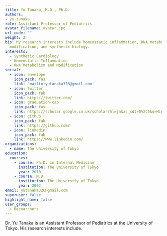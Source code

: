 ```yaml
---
title: Yu Tanaka, M.D., Ph.D.
authors:
- yu-tanaka
role: Assistant Professor of Pediatrics
avatar_filename: avatar.jpg
url_code: ""
weight: 2
bio: My research interests include homeostatic inflammation, RNA metabolism and
  modification, and synthetic biology.
interests:
  - Synthetic Cardiology
  - Homeostatic Inflammation
  - RNA Metabolism and Modification
social:
  - icon: envelope
    icon_pack: fas
    link: 'mailto:yutanaka326@gmail.com'
  - icon: twitter
    icon_pack: fab
    link: https://twitter.com/
  - icon: graduation-cap
    icon_pack: fas
    link: https://scholar.google.co.uk/scholar?hl=ja&as_sdt=0%2C5&q=Higashikuni+y&btnG=
  - icon: github
    icon_pack: fab
    link: https://github.com/
  - icon: linkedin
    icon_pack: fab
    link: https://www.linkedin.com/
organizations:
  - name: The University of Tokyo
education:
  courses:
    - course: Ph.D. in Internal Medicine
      institution: The University of Tokyo
      year: 2010
    - course: M.D.
      institution: The University of Tokyo
      year: 2002  
email: yutanaka326@gmail.com
superuser: false
highlight_name: false
user_groups:
  - Researchers
---
```


Dr. Yu Tanaka is an Assistant Professor of Pediatrics at the University of Tokyo. His research interests include.
